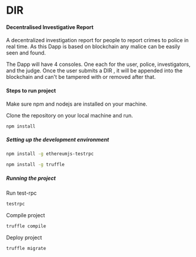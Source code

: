 # DIR #

#### Decentralised Investigative Report ####

A decentralized investigation report for people to report crimes to police in real time. As this Dapp is based on blockchain any malice can be easily seen and found.

The Dapp will have 4 consoles. One each for the user, police, investigators, and the judge. Once the user submits a DIR , it will be appended into the blockchain and can't be tampered with or removed after that.


#### Steps to run project ####

Make sure npm and nodejs are installed on your machine.

Clone the repository on your local machine and run.

```bash
npm install
```

##### Setting up the development environment 

```bash
npm install -g ethereumjs-testrpc
```

```bash
npm install -g truffle
```

##### Running the project

Run test-rpc

```bash
testrpc
```

Compile project

```bash
truffle compile
```

Deploy project

```bash
truffle migrate
```